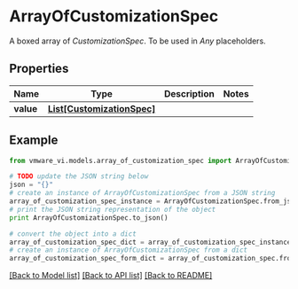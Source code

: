 # ArrayOfCustomizationSpec

A boxed array of *CustomizationSpec*. To be used in *Any* placeholders. 

## Properties
Name | Type | Description | Notes
------------ | ------------- | ------------- | -------------
**value** | [**List[CustomizationSpec]**](CustomizationSpec.md) |  | 

## Example

```python
from vmware_vi.models.array_of_customization_spec import ArrayOfCustomizationSpec

# TODO update the JSON string below
json = "{}"
# create an instance of ArrayOfCustomizationSpec from a JSON string
array_of_customization_spec_instance = ArrayOfCustomizationSpec.from_json(json)
# print the JSON string representation of the object
print ArrayOfCustomizationSpec.to_json()

# convert the object into a dict
array_of_customization_spec_dict = array_of_customization_spec_instance.to_dict()
# create an instance of ArrayOfCustomizationSpec from a dict
array_of_customization_spec_form_dict = array_of_customization_spec.from_dict(array_of_customization_spec_dict)
```
[[Back to Model list]](../README.md#documentation-for-models) [[Back to API list]](../README.md#documentation-for-api-endpoints) [[Back to README]](../README.md)


